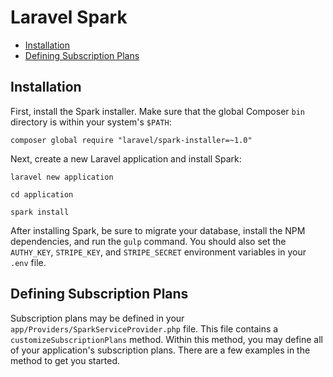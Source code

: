 # Laravel Spark

- [Installation](#installation)
- [Defining Subscription Plans](#defining-subscription-plans)

<a name="installation"></a>
## Installation

First, install the Spark installer. Make sure that the global Composer `bin` directory is within your system's `$PATH`:

	composer global require "laravel/spark-installer=~1.0"

Next, create a new Laravel application and install Spark:

	laravel new application

	cd application

	spark install

After installing Spark, be sure to migrate your database, install the NPM dependencies, and run the `gulp` command. You should also set the `AUTHY_KEY`, `STRIPE_KEY`, and `STRIPE_SECRET` environment variables in your `.env` file.

<a name="defining-subscription-plans"></a>
## Defining Subscription Plans

Subscription plans may be defined in your `app/Providers/SparkServiceProvider.php` file. This file contains a `customizeSubscriptionPlans` method. Within this method, you may define all of your application's subscription plans. There are a few examples in the method to get you started.
